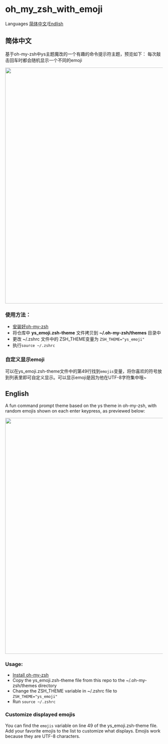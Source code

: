 # oh_my_zsh_with_emoji
Languages [简体中文](https://github.com/SVMawww/oh_my_zsh_with_emoji#%E7%AE%80%E4%BD%93%E4%B8%AD%E6%96%87)/[Endlish](https://github.com/SVMawww/oh_my_zsh_with_emoji#english)
## 简体中文

基于oh-my-zsh中ys主题魔改的一个有趣的命令提示符主题，预览如下：
每次敲击回车时都会随机显示一个不同的emoji

<img src="https://github.com/SVMawww/oh_my_zsh_with_emoji/assets/81839065/479a6e51-f0fa-4075-a6b7-a1fafada18a3" width=755 />

### 使用方法：
- [安装好oh-my-zsh](https://ohmyz.sh/#install)
- 将仓库中 **ys_emoji.zsh-theme** 文件拷贝到 **~/.oh-my-zsh/themes** 目录中
- 更改 ~/.zshrc 文件中的 ZSH_THEME变量为  `ZSH_THEME="ys_emoji"`
- 执行`source ~/.zshrc`

### 自定义显示emoji

可以在ys_emoji.zsh-theme文件中的第49行找到`emojis`变量，将你喜欢的符号放到列表里即可自定义显示。可以显示emoji是因为他在UTF-8字符集中哦~

## English

A fun command prompt theme based on the ys theme in oh-my-zsh, with random emojis shown on each enter keypress, as previewed below:

<img src="https://github.com/SVMawww/oh_my_zsh_with_emoji/assets/81839065/479a6e51-f0fa-4075-a6b7-a1fafada18a3" width=755 />

### Usage:
- [Install oh-my-zsh](https://ohmyz.sh/#install)
- Copy the ys_emoji.zsh-theme file from this repo to the ~/.oh-my-zsh/themes directory
- Change the ZSH_THEME variable in ~/.zshrc file to `ZSH_THEME="ys_emoji"`
- Run `source ~/.zshrc`

### Customize displayed emojis
You can find the `emojis` variable on line 49 of the ys_emoji.zsh-theme file. Add your favorite emojis to the list to customize what displays. Emojis work because they are UTF-8 characters.
